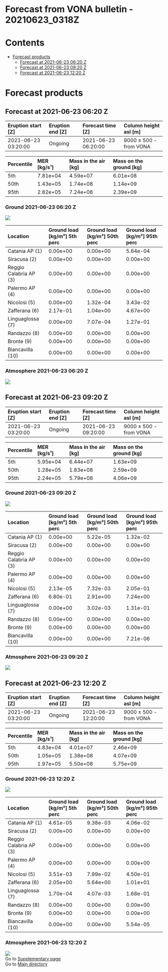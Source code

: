
Forecast from VONA bulletin - 20210623_0318Z
============================================

Contents
========

* [Forecast products](#forecast-products)
	* [Forecast at 2021-06-23 06:20 Z](#forecast-at-2021-06-23-0620-z)
	* [Forecast at 2021-06-23 09:20 Z](#forecast-at-2021-06-23-0920-z)
	* [Forecast at 2021-06-23 12:20 Z](#forecast-at-2021-06-23-1220-z)

# Forecast products

## Forecast at 2021-06-23 06:20 Z
  

|Eruption start [Z]|Eruption end [Z]|Forecast time [Z]|Column height asl [m]|
| :--- | :--- | :--- | :--- |
|2021-06-23 03:20:00|Ongoing|2021-06-23 06:20:00|9000 ± 500 - from VONA|
  
  

|Percentile|MER [kg/s¹]|Mass in the air [kg]|Mass on the ground [kg]|
| :--- | :--- | :--- | :--- |
|5th|7.81e+04|4.59e+07|6.01e+08|
|50th|1.43e+05|1.74e+08|1.14e+09|
|95th|2.82e+05|7.24e+08|2.39e+09|
  

### Ground 2021-06-23 06:20 Z
  
![](./figures/probability_grd_2021_06_23_0620_scenario_1.png)  
  
  
  
  
  
  
  
  
  

|Location|Ground load [kg/m²] 5th perc|Ground load [kg/m²] 50th perc|Ground load [kg/m²] 95th perc|
| :--- | :--- | :--- | :--- |
|Catania AP (1)|0.00e+00|0.00e+00|5.64e-04|
|Siracusa (2)|0.00e+00|0.00e+00|0.00e+00|
|Reggio Calabria AP (3)|0.00e+00|0.00e+00|0.00e+00|
|Palermo AP (4)|0.00e+00|0.00e+00|0.00e+00|
|Nicolosi (5)|0.00e+00|1.32e-04|3.43e-02|
|Zafferana (6)|2.17e-01|1.04e+00|4.67e+00|
|Linguaglossa (7)|0.00e+00|7.07e-04|1.27e-01|
|Randazzo (8)|0.00e+00|0.00e+00|0.00e+00|
|Bronte (9)|0.00e+00|0.00e+00|0.00e+00|
|Biancavilla (10)|0.00e+00|0.00e+00|0.00e+00|
  

### Atmosphere 2021-06-23 06:20 Z
  
![](./figures/probability_air_2021_06_23_0620_scenario_1_conclev_1.png)
## Forecast at 2021-06-23 09:20 Z
  

|Eruption start [Z]|Eruption end [Z]|Forecast time [Z]|Column height asl [m]|
| :--- | :--- | :--- | :--- |
|2021-06-23 03:20:00|Ongoing|2021-06-23 09:20:00|9000 ± 500 - from VONA|
  
  

|Percentile|MER [kg/s¹]|Mass in the air [kg]|Mass on the ground [kg]|
| :--- | :--- | :--- | :--- |
|5th|5.95e+04|6.44e+07|1.63e+09|
|50th|1.28e+05|1.83e+08|2.59e+09|
|95th|2.24e+05|5.79e+08|4.06e+09|
  

### Ground 2021-06-23 09:20 Z
  
![](./figures/probability_grd_2021_06_23_0920_scenario_1.png)  
  
  
  
  
  
  
  
  
  

|Location|Ground load [kg/m²] 5th perc|Ground load [kg/m²] 50th perc|Ground load [kg/m²] 95th perc|
| :--- | :--- | :--- | :--- |
|Catania AP (1)|0.00e+00|5.22e-05|1.32e-02|
|Siracusa (2)|0.00e+00|0.00e+00|0.00e+00|
|Reggio Calabria AP (3)|0.00e+00|0.00e+00|0.00e+00|
|Palermo AP (4)|0.00e+00|0.00e+00|0.00e+00|
|Nicolosi (5)|2.13e-05|7.32e-03|2.05e-01|
|Zafferana (6)|6.80e-01|2.91e+00|7.24e+00|
|Linguaglossa (7)|0.00e+00|3.02e-03|1.31e-01|
|Randazzo (8)|0.00e+00|0.00e+00|0.00e+00|
|Bronte (9)|0.00e+00|0.00e+00|0.00e+00|
|Biancavilla (10)|0.00e+00|0.00e+00|7.21e-06|
  

### Atmosphere 2021-06-23 09:20 Z
  
![](./figures/probability_air_2021_06_23_0920_scenario_1_conclev_1.png)
## Forecast at 2021-06-23 12:20 Z
  

|Eruption start [Z]|Eruption end [Z]|Forecast time [Z]|Column height asl [m]|
| :--- | :--- | :--- | :--- |
|2021-06-23 03:20:00|Ongoing|2021-06-23 12:20:00|9000 ± 500 - from VONA|
  
  

|Percentile|MER [kg/s¹]|Mass in the air [kg]|Mass on the ground [kg]|
| :--- | :--- | :--- | :--- |
|5th|4.83e+04|4.01e+07|2.46e+09|
|50th|1.05e+05|1.38e+08|4.07e+09|
|95th|1.97e+05|5.50e+08|5.75e+09|
  

### Ground 2021-06-23 12:20 Z
  
![](./figures/probability_grd_2021_06_23_1220_scenario_1.png)  
  
  
  
  
  
  
  
  
  

|Location|Ground load [kg/m²] 5th perc|Ground load [kg/m²] 50th perc|Ground load [kg/m²] 95th perc|
| :--- | :--- | :--- | :--- |
|Catania AP (1)|4.61e-05|9.38e-03|4.06e-02|
|Siracusa (2)|0.00e+00|0.00e+00|0.00e+00|
|Reggio Calabria AP (3)|0.00e+00|0.00e+00|0.00e+00|
|Palermo AP (4)|0.00e+00|0.00e+00|0.00e+00|
|Nicolosi (5)|3.51e-03|7.99e-02|4.50e-01|
|Zafferana (6)|2.05e+00|5.64e+00|1.01e+01|
|Linguaglossa (7)|1.70e-04|4.07e-03|1.68e-01|
|Randazzo (8)|0.00e+00|0.00e+00|0.00e+00|
|Bronte (9)|0.00e+00|0.00e+00|0.00e+00|
|Biancavilla (10)|0.00e+00|0.00e+00|5.54e-05|
  

### Atmosphere 2021-06-23 12:20 Z
  
![](./figures/probability_air_2021_06_23_1220_scenario_1_conclev_1.png)  
Go to [Supplementary page](Supplementary_page.md)  
Go to [Main directory](https://github.com/federicapardini/Real_time_ash_forecast)